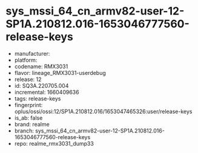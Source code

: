 # sys_mssi_64_cn_armv82-user-12-SP1A.210812.016-1653046777560-release-keys
- manufacturer: 
- platform: 
- codename: RMX3031
- flavor: lineage_RMX3031-userdebug
- release: 12
- id: SQ3A.220705.004
- incremental: 1660409636
- tags: release-keys
- fingerprint: oplus/ossi/ossi:12/SP1A.210812.016/1653047465326:user/release-keys
- is_ab: false
- brand: realme
- branch: sys_mssi_64_cn_armv82-user-12-SP1A.210812.016-1653046777560-release-keys
- repo: realme_rmx3031_dump33
